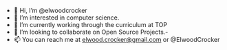 - 👋 Hi, I’m @elwoodcrocker
- 👀 I’m interested in computer science. 
- 🌱 I’m currently working through the curriculum at TOP
- 💞️ I’m looking to collaborate on Open Source Projects.-
- 📫 You can reach me at elwood.crocker@gmail.com or @ElwoodCrocker

<!---
elwoodcrocker/elwoodcrocker is a ✨ special ✨ repository because its `README.md` (this file) appears on your GitHub profile.
You can click the Preview link to take a look at your changes.
--->
